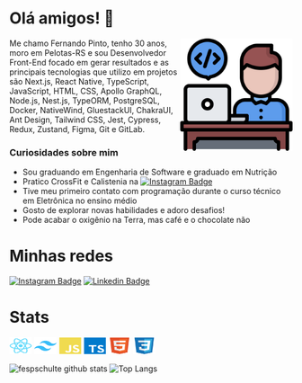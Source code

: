 # Olá amigos! 👋

<img align="right" src="programmer.png" width="200"/> 

Me chamo Fernando Pinto, tenho 30 anos, moro em Pelotas-RS e sou Desenvolvedor Front-End focado em gerar resultados e as principais tecnologias que utilizo em projetos são Next.js, React Native, TypeScript, JavaScript, HTML, CSS, Apollo GraphQL, Node.js, Nest.js, TypeORM, PostgreSQL, Docker, NativeWind, GluestackUI, ChakraUI, Ant Design, Tailwind CSS, Jest, Cypress, Redux, Zustand, Figma, Git e GitLab.

### Curiosidades sobre mim

- Sou graduando em Engenharia de Software e graduado em Nutrição
- Pratico CrossFit e Calistenia na [![Instagram Badge](https://img.shields.io/badge/@natural.done-000000?style=flat&labelColor=000000&logo=instagram&logoColor=white&link=https://instagram.com/natural.done)](https://instagram.com/natural.done)
- Tive meu primeiro contato com programação durante o curso técnico em Eletrônica no ensino médio
- Gosto de explorar novas habilidades e adoro desafios!
- Pode acabar o oxigênio na Terra, mas café e o chocolate não

# Minhas redes
[![Instagram Badge](https://img.shields.io/badge/@feernandopinto-F56040?style=flat&labelColor=F56040&logo=instagram&logoColor=white&link=https://instagram.com/feernandopinto)](https://instagram.com/feernandopinto)
[![Linkedin Badge](https://img.shields.io/badge/Fernando%20Pinto-0072b1?style=flat&logo=Linkedin&logoColor=white&link=https://www.linkedin.com/in/feernandopinto/)](https://www.linkedin.com/in/feernandopinto/)

# Stats
<div>
  <img align-items="center" alt="reactjs" height="30" width="40" src="https://raw.githubusercontent.com/devicons/devicon/master/icons/react/react-original.svg">
  <img align-items="center" alt="tailwindcss" height="30" width="40" src="https://raw.githubusercontent.com/devicons/devicon/master/icons/tailwindcss/tailwindcss-plain.svg">
  <img align-items="center" display=flex alt="js" height="30" width="40" src="https://raw.githubusercontent.com/devicons/devicon/master/icons/javascript/javascript-plain.svg">
  <img align-items="center" alt="typescript" height="30" width="40" src="https://raw.githubusercontent.com/devicons/devicon/master/icons/typescript/typescript-plain.svg">
  <img align-items="center" alt="HTML" height="30" width="40" src="https://raw.githubusercontent.com/devicons/devicon/master/icons/html5/html5-original.svg">
  <img align-items="center" alt="CSS" height="30" width="40" src="https://raw.githubusercontent.com/devicons/devicon/master/icons/css3/css3-original.svg">
</div>

![fespschulte github stats](https://github-readme-stats.vercel.app/api?username=fespschulte&hide=[%22issues%22]&show_icons=true)
![Top Langs](https://github-readme-stats.vercel.app/api/top-langs/?username=fespschulte&layout=compact&card_width=200)

